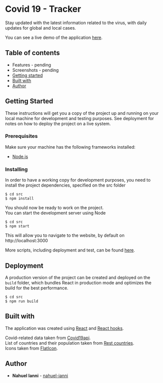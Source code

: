 # Covid 19 - Tracker
Stay updated with the latest information related to the virus, with daily updates for global and local cases.

You can see a live demo of the application [here](https://nahuel-ianni.github.io/covid-19-tracker/).


## Table of contents
* Features - pending
* Screenshots - pending
* [Getting started](#getting-started)
* [Built with](#built-with)
* [Author](#author)


## Getting Started
These instructions will get you a copy of the project up and running on your local machine for development and testing purposes. See deployment for notes on how to deploy the project on a live system.

### Prerequisites
Make sure your machine has the following frameworks installed:

* [Node.js](https://nodejs.org/en/)


### Installing
In order to have a working copy for development purposes, you need to install the project dependencies, specified on the src folder

```
$ cd src
$ npm install
```

You should now be ready to work on the project.  
You can start the development server using Node

```
$ cd src
$ npm start
```

This will allow you to navigate to the website, by default on http://localhost:3000

More scripts, including deployment and test, can be found [here](./src/README.md).


## Deployment
A production version of the project can be created and deployed on the `build` folder, which bundles React in production mode and optimizes the build for the best performance.

```
$ cd src
$ npm run build
```


## Built with
The application was created using [React](https://reactjs.org/) and [React hooks](https://reactjs.org/docs/hooks-intro.html).

Covid-related data taken from [Covid19api](https://covid19api.com/).  
List of countries and their population taken from [Rest countries](https://restcountries.eu/).  
Icons taken from [FlatIcon](https://www.flaticon.com/).


## Author
* **Nahuel Ianni** - [nahuel-ianni](https://github.com/nahuel-ianni)
